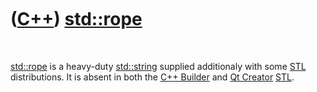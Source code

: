 



 

 

 

 

 

([C++](Cpp.htm)) [std::rope](CppRope.htm)
=========================================

 

[std::rope](CppRope.htm) is a heavy-duty [std::string](CppString.htm)
supplied additionaly with some [STL](CppStl.htm) distributions. It is
absent in both the [C++ Builder](CppBuilder.htm) and [Qt
Creator](CppQtCreator.htm) [STL](CppStl.htm).

 

 

 

 

 





 



